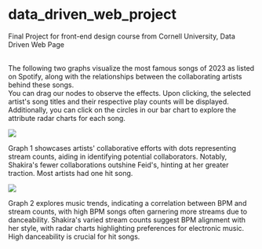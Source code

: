 # data_driven_web_project
Final Project for front-end design course from Cornell University, Data Driven Web Page

<br > The following two graphs visualize the most famous songs of 2023 as listed on Spotify, along with the relationships between the collaborating artists behind these songs. 
<br > You can drag our nodes to observe the effects. Upon clicking, the selected artist's song titles and their respective play counts will be displayed.
<br > Additionally, you can click on the circles in our bar chart to explore the attribute radar charts for each song.

**![](https://lh7-us.googleusercontent.com/w0mkNdbQ1DY9GaMDoQcmRqLtyLlPopfnTaHWjEBOiVMK4tcdku5cnV8IvkY_pnzoTlTYYAJQiA_4JwmE_CGnUYy4vSc9YgqnOmJ8XUxKyPu4v-5P2id4kIAXzUSGVCGlAHDZzUqvIisUYCVnv7BfEwA)**

Graph 1 showcases artists' collaborative efforts with dots representing stream counts, aiding in identifying potential collaborators. Notably, Shakira's fewer collaborations outshine Feid's, hinting at her greater traction. Most artists had one hit song. 

**![](https://lh7-us.googleusercontent.com/70AsgNnJcuIMsHXwUwB41ksLZI6BFuDqSnaq08MCfvdjA62LS1g8a6ay27_lJGeTfVVkmfrU1bgjt_2Eru9silYCG0e5BNrCVr8V4uTWErCqkWkU-kdW1c8uvGl7cASfcCAe7-Xbqavsn9FSNnP6rPc)**

Graph 2 explores music trends, indicating a correlation between BPM and stream counts, with high BPM songs often garnering more streams due to danceability. Shakira's varied stream counts suggest BPM alignment with her style, with radar charts highlighting preferences for electronic music. High danceability is crucial for hit songs.
